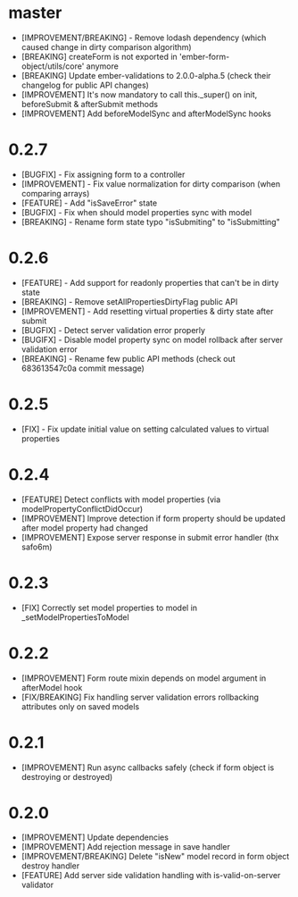 # master
- [IMPROVEMENT/BREAKING] - Remove lodash dependency (which caused change in dirty comparison algorithm)
- [BREAKING] createForm is not exported in 'ember-form-object/utils/core' anymore
- [BREAKING] Update ember-validations to 2.0.0-alpha.5 (check their changelog for public API changes)
- [IMPROVEMENT] It's now mandatory to call this._super() on init, beforeSubmit & afterSubmit methods
- [IMPROVEMENT] Add beforeModelSync and afterModelSync hooks

# 0.2.7
- [BUGFIX] - Fix assigning form to a controller
- [IMPROVEMENT] - Fix value normalization for dirty comparison (when comparing arrays)
- [FEATURE] - Add "isSaveError" state
- [BUGFIX] - Fix when should model properties sync with model
- [BREAKING] - Rename form state typo "isSubmiting" to "isSubmitting"

# 0.2.6
- [FEATURE] - Add support for readonly properties that can't be in dirty state
- [BREAKING] - Remove setAllPropertiesDirtyFlag public API
- [IMPROVEMENT] - Add resetting virtual properties & dirty state after submit
- [BUGFIX] - Detect server validation error properly
- [BUGIFX] - Disable model property sync on model rollback after server validation error
- [BREAKING] - Rename few public API methods (check out 683613547c0a commit message)

# 0.2.5
- [FIX] - Fix update initial value on setting calculated values to virtual properties

# 0.2.4
- [FEATURE] Detect conflicts with model properties (via modelPropertyConflictDidOccur)
- [IMPROVEMENT] Improve detection if form property should be updated after model property had changed
- [IMPROVEMENT] Expose server response in submit error handler (thx safo6m)

# 0.2.3
- [FIX] Correctly set model properties to model in _setModelPropertiesToModel

# 0.2.2
- [IMPROVEMENT] Form route mixin depends on model argument in afterModel hook
- [FIX/BREAKING] Fix handling server validation errors rollbacking attributes only on saved models

# 0.2.1
- [IMPROVEMENT] Run async callbacks safely (check if form object is destroying or destroyed)

# 0.2.0
- [IMPROVEMENT] Update dependencies
- [IMPROVEMENT] Add rejection message in save handler
- [IMPROVEMENT/BREAKING] Delete "isNew" model record in form object destroy handler
- [FEATURE] Add server side validation handling with is-valid-on-server validator
